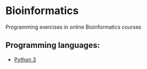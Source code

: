 # Bioinformatics

Programming exercises in online Bioinformatics courses

## Programming languages: 
* [Python 3](https://www.python.org/)
